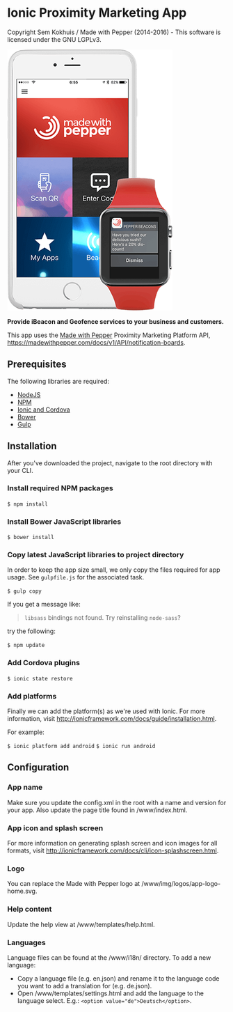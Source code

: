 # Ionic Proximity Marketing App
Copyright Sem Kokhuis / Made with Pepper (2014-2016) - This software is licensed under the GNU LGPLv3.

![Pepper Beacons](visual.png)

**Provide iBeacon and Geofence services to your business and customers.**

This app uses the [Made with Pepper](https://www.madewithpepper.com) Proximity Marketing Platform API, https://madewithpepper.com/docs/v1/API/notification-boards.

## Prerequisites
The following libraries are required:

 - [NodeJS](https://www.nodejs.org)
 - [NPM](https://www.npmjs.com)
 - [Ionic and Cordova](http://ionicframework.com/docs/guide/installation.html)
 - [Bower](http://bower.io)
 - [Gulp](http://gulpjs.com)

## Installation
After you've downloaded the project, navigate to the root directory with your CLI.

### Install required NPM packages
`$ npm install`

### Install Bower JavaScript libraries
`$ bower install`

### Copy latest JavaScript libraries to project directory
In order to keep the app size small, we only copy the files required for app usage. See `gulpfile.js` for the associated task.

`$ gulp copy`

If you get a message like:
> `libsass` bindings not found. Try reinstalling `node-sass`?

try the following:

`$ npm update`

### Add Cordova plugins
`$ ionic state restore`

### Add platforms
Finally we can add the platform(s) as we're used with Ionic. For more information, visit http://ionicframework.com/docs/guide/installation.html.

For example:

`$ ionic platform add android`
`$ ionic run android`

## Configuration

### App name
Make sure you update the config.xml in the root with a name and version for your app. Also update the page title found in /www/index.html.

### App icon and splash screen
For more information on generating splash screen and icon images for all formats, visit http://ionicframework.com/docs/cli/icon-splashscreen.html.

### Logo
You can replace the Made with Pepper logo at /www/img/logos/app-logo-home.svg.

### Help content
Update the help view at /www/templates/help.html.

### Languages
Language files can be found at the /www/i18n/ directory. To add a new language:
- Copy a language file (e.g. en.json) and rename it to the language code you want to add a translation for (e.g. de.json).
- Open /www/templates/settings.html and add the language to the language select. E.g.: `<option value="de">Deutsch</option>`.